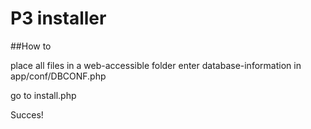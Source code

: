 # P3 installer

##How to

place all files in a web-accessible folder
enter database-information in app/conf/DBCONF.php

go to install.php

Succes!
